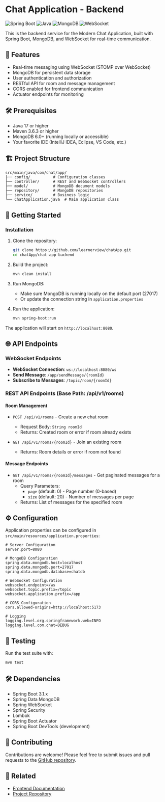 # Chat Application - Backend

![Spring Boot](https://img.shields.io/badge/Spring_Boot-3.1.0-6DB33F?style=for-the-badge&logo=spring&logoColor=white)
![Java](https://img.shields.io/badge/Java-17-007396?style=for-the-badge&logo=java&logoColor=white)
![MongoDB](https://img.shields.io/badge/MongoDB-47A248?style=for-the-badge&logo=mongodb&logoColor=white)
![WebSocket](https://img.shields.io/badge/WebSocket-010101?style=for-the-badge&logo=websocket&logoColor=white)

This is the backend service for the Modern Chat Application, built with Spring Boot, MongoDB, and WebSocket for real-time communication.

## 🚀 Features

- Real-time messaging using WebSocket (STOMP over WebSocket)
- MongoDB for persistent data storage
- User authentication and authorization
- RESTful API for room and message management
- CORS enabled for frontend communication
- Actuator endpoints for monitoring

## 🛠️ Prerequisites

- Java 17 or higher
- Maven 3.6.3 or higher
- MongoDB 6.0+ (running locally or accessible)
- Your favorite IDE (IntelliJ IDEA, Eclipse, VS Code, etc.)

## 🏗️ Project Structure

```
src/main/java/com/chat/app/
├── config/          # Configuration classes
├── controller/      # REST and WebSocket controllers
├── model/           # MongoDB document models
├── repository/      # MongoDB repositories
├── service/         # Business logic
└── ChatApplication.java  # Main application class
```

## 🚀 Getting Started

### Installation

1. Clone the repository:
   ```bash
   git clone https://github.com/learnerview/chatApp.git
   cd chatApp/chat-app-backend
   ```

2. Build the project:
   ```bash
   mvn clean install
   ```

3. Run MongoDB:
   - Make sure MongoDB is running locally on the default port (27017)
   - Or update the connection string in `application.properties`

4. Run the application:
   ```bash
   mvn spring-boot:run
   ```

The application will start on `http://localhost:8080`.

## 🌐 API Endpoints

### WebSocket Endpoints
- **WebSocket Connection**: `ws://localhost:8080/ws`
- **Send Message**: `/app/sendMessage/{roomId}`
- **Subscribe to Messages**: `/topic/room/{roomId}`

### REST API Endpoints (Base Path: /api/v1/rooms)

#### Room Management
- `POST /api/v1/rooms` - Create a new chat room
  - Request Body: `String roomId`
  - Returns: Created room or error if room already exists

- `GET /api/v1/rooms/{roomId}` - Join an existing room
  - Returns: Room details or error if room not found

#### Message Endpoints
- `GET /api/v1/rooms/{roomId}/messages` - Get paginated messages for a room
  - Query Parameters:
    - `page` (default: 0) - Page number (0-based)
    - `size` (default: 20) - Number of messages per page
  - Returns: List of messages for the specified room

## ⚙️ Configuration

Application properties can be configured in `src/main/resources/application.properties`:

```properties
# Server Configuration
server.port=8080

# MongoDB Configuration
spring.data.mongodb.host=localhost
spring.data.mongodb.port=27017
spring.data.mongodb.database=chatdb

# WebSocket Configuration
websocket.endpoint=/ws
websocket.topic.prefix=/topic
websocket.application.prefix=/app

# CORS Configuration
cors.allowed-origins=http://localhost:5173

# Logging
logging.level.org.springframework.web=INFO
logging.level.com.chat=DEBUG
```

## 🧪 Testing

Run the test suite with:

```bash
mvn test
```

## 🛠️ Dependencies

- Spring Boot 3.1.x
- Spring Data MongoDB
- Spring WebSocket
- Spring Security
- Lombok
- Spring Boot Actuator
- Spring Boot DevTools (development)

## 🤝 Contributing

Contributions are welcome! Please feel free to submit issues and pull requests to the [GitHub repository](https://github.com/learnerview/chatApp).

## 🔗 Related

- [Frontend Documentation](../front-chat/README.md)
- [Project Repository](https://github.com/learnerview/chatApp)
